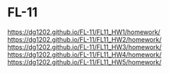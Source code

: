 # FL-11


https://dg1202.github.io/FL-11/FL11_HW1/homework/ <br>
https://dg1202.github.io/FL-11/FL11_HW2/homework/ <br>
https://dg1202.github.io/FL-11/FL11_HW3/homework/ <br>
https://dg1202.github.io/FL-11/FL11_HW4/homework/ <br>
https://dg1202.github.io/FL-11/FL11_HW5/homework/ <br>